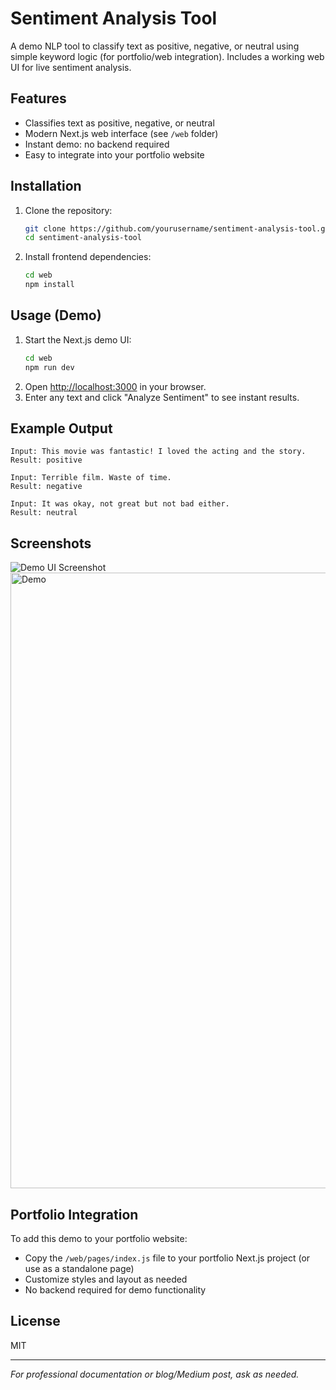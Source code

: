 # Sentiment Analysis Tool

A demo NLP tool to classify text as positive, negative, or neutral using simple keyword logic (for portfolio/web integration). Includes a working web UI for live sentiment analysis.

## Features
- Classifies text as positive, negative, or neutral
- Modern Next.js web interface (see `/web` folder)
- Instant demo: no backend required
- Easy to integrate into your portfolio website

## Installation

1. Clone the repository:
   ```bash
   git clone https://github.com/yourusername/sentiment-analysis-tool.git
   cd sentiment-analysis-tool
   ```
2. Install frontend dependencies:
   ```bash
   cd web
   npm install
   ```

## Usage (Demo)

1. Start the Next.js demo UI:
   ```bash
   cd web
   npm run dev
   ```
2. Open [http://localhost:3000](http://localhost:3000) in your browser.
3. Enter any text and click "Analyze Sentiment" to see instant results.

## Example Output
```
Input: This movie was fantastic! I loved the acting and the story.
Result: positive

Input: Terrible film. Waste of time.
Result: negative

Input: It was okay, not great but not bad either.
Result: neutral
```

## Screenshots

![Demo UI Screenshot](docs/demo-screenshot.png)
<img width="1460" height="985" alt="Demo" src="https://github.com/user-attachments/assets/58d8b952-7374-4460-9166-90f1660c4016" />

## Portfolio Integration

To add this demo to your portfolio website:
- Copy the `/web/pages/index.js` file to your portfolio Next.js project (or use as a standalone page)
- Customize styles and layout as needed
- No backend required for demo functionality

## License
MIT

---
*For professional documentation or blog/Medium post, ask as needed.*

